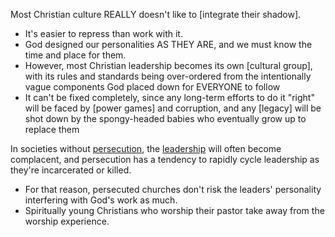 
Most Christian culture REALLY doesn't like to [integrate their shadow].
- It's easier to repress than work with it.
- God designed our personalities AS THEY ARE, and we must know the time and place for them.
- However, most Christian leadership becomes its own [cultural group], with its rules and standards being over-ordered from the intentionally vague components God placed down for EVERYONE to follow
- It can't be fixed completely, since any long-term efforts to do it "right" will be faced by [power games] and corruption, and any [legacy] will be shot down by the spongy-headed babies who eventually grow up to replace them

In societies without [persecution](https://theologos.site/persecution/), the [leadership](https://theologos.site/leadership/) will often become complacent, and persecution has a tendency to rapidly cycle leadership as they're incarcerated or killed.
- For that reason, persecuted churches don't risk the leaders' personality interfering with God's work as much.
- Spiritually young Christians who worship their pastor take away from the worship experience.

